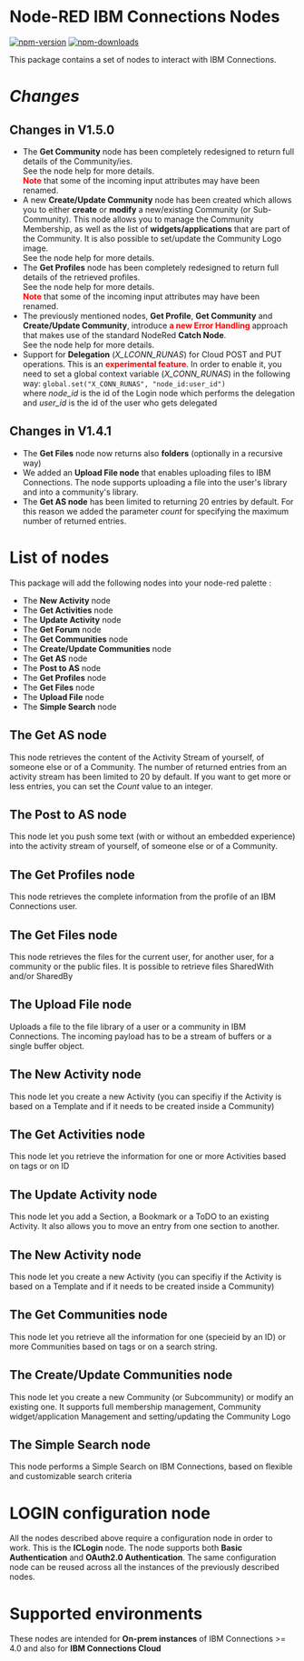 Node-RED IBM Connections Nodes
=====================================

[![npm-version](https://img.shields.io/npm/v/node-red-node-watson.svg)](https://www.npmjs.com/package/node-red-ibmconnections)
[![npm-downloads](https://img.shields.io/npm/dm/node-red-node-watson.svg)](https://www.npmjs.com/package/node-red-ibmconnections)


This package contains a set of nodes to interact with IBM Connections.

# *Changes*

## Changes in V1.5.0
* The **Get Community** node has been completely redesigned to return full details of the Community/ies. <br />See the node help for more details.<br /> <b style="color:red">Note</b> that some of the incoming input attributes may have been renamed. 
* A new **Create/Update Community** node has been created which allows you to either **create** or **modify** a new/existing Community (or Sub-Community). This node allows you to manage the Community Membership, as well as the list of **widgets/applications** that are part of the Community. It is also possible to set/update the Community Logo image. <br />See the node help for more details.
* The **Get Profiles** node has been completely redesigned to return full details of the retrieved profiles. <br />See the node help for more details.<br /> <b style="color:red">Note</b> that some of the incoming input attributes may have been renamed. 
* The previously mentioned nodes, **Get Profile**, **Get Community** and **Create/Update Community**, introduce <b style="color:red">a new Error Handling</b> approach that makes use of the standard NodeRed **Catch Node**. <br />See the node help for more details.
* Support for **Delegation** (*X_LCONN_RUNAS*) for Cloud POST and PUT operations. This is an <b style="color:red">experimental feature</b>. In order to enable it, you need to set a global context variable (*X_CONN_RUNAS*) in the following way: <code>global.set("X_CONN_RUNAS", "node_id:user_id") </code> where *node_id* is the id of the Login node which performs the delegation and *user_id* is the id of the user who gets delegated

## Changes in V1.4.1
* The **Get Files** node now returns also **folders** (optionally in a recursive way)
* We added an **Upload File node** that enables uploading files to IBM Connections. The node supports uploading a file into the user's library and into a community's library.
* The **Get AS node** has been limited to returning 20 entries by default. For this reason we added the parameter *count* for specifying the maximum number of returned entries.

# List of nodes

This package will add the following nodes into your node-red palette : 

- The **New Activity** node
- The **Get Activities** node
- The **Update Activity** node
- The **Get Forum** node
- The **Get Communities** node
- The **Create/Update Communities** node
- The **Get AS** node
- The **Post to AS** node
- The **Get Profiles** node
- The **Get Files** node
- The **Upload File** node
- The **Simple Search** node


## The Get AS node
This node retrieves the content of the Activity Stream of yourself, of someone else or of a Community. The number of returned entries from an activity stream has been limited to 20 by default. If you want to get more or less entries, you can set the *Count* value to an integer.


## The Post to AS node
This node let you push some text (with or without an embedded experience) into the activity stream of yourself, of someone else or of a Community.


## The Get Profiles node
This node retrieves the complete information from the profile of an IBM Connections user.


## The Get Files node
This node retrieves the files for the current user, for another user, for a community or the public files.
It is possible to retrieve files SharedWith and/or SharedBy


## The Upload File node
Uploads a file to the file library of a user or a community in IBM Connections. The incoming payload has to be a stream of buffers or a single buffer object.


## The New Activity node
This node let you create a new Activity (you can specifiy if the Activity is based on a Template and if it needs to be created inside a Community)


## The Get Activities node
This node let you retrieve the information for one or more Activities based on tags or on ID


## The Update Activity node
This node let you add a Section, a Bookmark or a ToDO to an existing Activity.
It also allows you to move an entry from one section to another.


## The New Activity node
This node let you create a new Activity (you can specifiy if the Activity is based on a Template and if it needs to be created inside a Community)


## The Get Communities node
This node let you retrieve all the information for one (specieid by an ID) or more Communities based on tags or on a search string.


## The Create/Update Communities node
This node let you create a new Community (or Subcommunity) or modify an existing one. It supports full membership management, Community widget/application Management and setting/updating the Community Logo


## The Simple Search node
This node performs a Simple Search on IBM Connections, based on flexible and customizable search criteria


# LOGIN configuration node
All the nodes described above require a configuration node in order to work. This is the **ICLogin** node.
The node supports both **Basic Authentication** and **OAuth2.0 Authentication**. 
The same configuration node can be reused across all the instances of the previously described nodes.

# Supported environments
These nodes are intended for **On-prem instances** of IBM Connections >= 4.0 and also for **IBM Connections Cloud**
